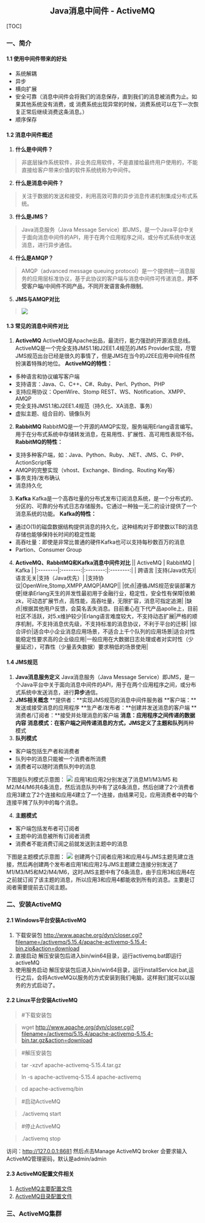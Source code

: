 ## <center>Java消息中间件 - ActiveMQ</center>

[TOC]


### 一、简介
#### 1.1 使用中间件带来的好处
* 系统解耦
* 异步
* 横向扩展
* 安全可靠（消息中间件会将我们的消息保存，直到我们的消息被消费为止。如果其他系统没有消费，或   消费系统出现异常的时候，消费系统可以在下一次恢复正常后继续消费这条消息。）
* 顺序保存

#### 1.2 消息中间件概述
1. **什么是中间件？**
> 非底层操作系统软件，非业务应用软件，不是直接给最终用户使用的，不能直接给客户带来价值的软件系统统称为中间件。
2. **什么是消息中间件？**
> 关注于数据的发送和接受，利用高效可靠的异步消息传递机制集成分布式系统。
3. **什么是JMS？**
> Java消息服务（Java Message Service）即JMS，是一个Java平台中关于面向消息中间件的API，用于在两个应用程序之间，或分布式系统中发送消息，进行异步通信。
4. **什么是AMQP？**
> AMQP（advanced message queuing protocol）是一个提供统一消息服务的应用层标准协议，基于此协议的客户端与消息中间件可传递消息，**并不受客户端/中间件不同产品，不同开发语言条件限制**。
5. **JMS与AMQP对比**
> ![](../../images/activemq/activemq-01.png)

#### 1.3 常见的消息中间件对比
1. **ActiveMQ**
ActiveMQ是Apache出品，最流行，能力强劲的开源消息总线。ActiveMQ是一个完全支持JMS1.1和J2EE1.4规范的JMS Provider实现，尽管JMS规范出台已经是很久的事情了，但是JMS在当今的J2EE应用中间件任然扮演着特殊的地位。
**ActiveMQ的特性：**
 * 多种语言和协议编写客户端
 * 支持语言：Java、C、C++、C#、Ruby、Perl、Python、PHP
 * 支持应用协议：OpenWire、Stomp REST、WS、Notification、XMPP、AMQP
 * 完全支持JMS1.1和J2EE1.4规范（持久化、XA消息、事务）
 * 虚拟主题、组合目的、镜像队列
2. **RabbitMQ**
RabbitMQ是一个开源的AMQP实现，服务端用Erlang语言编写。用于在分布式系统中存储转发消息，在易用性、扩展性、高可用性表现不俗。
**RabbitMQ的特性：**
 - 支持多种客户端，如：Java、Python、Ruby、.NET、JMS、C、PHP、ActionScript等
 - AMQP的完整实现（vhost、Exchange、Binding、Routing Key等）
 - 事务支持/发布确认
 - 消息持久化
3. **Kafka**
Kafka是一个高吞吐量的分布式发布订阅消息系统，是一个分布式的、分区的、可靠的分布式日志存储服务。它通过一种独一无二的设计提供了一个消息系统的功能。
**Kafka的特性：**
 + 通过O(1)的磁盘数据结构提供消息的持久化，这种结构对于即使数以TB的消息存储也能够保持长时间的稳定性能
 + 高吞吐量：即使是非常比普通的硬件Kafka也可以支持每秒数百万的消息
 + Partion、Consumer Group
4. **ActiveMQ、RabbitMQ和Kafka消息中间件对比**
|| ActiveMQ | RabbitMQ | Kafka |
|:--------|:--------:|:--------:|:--------:|
|  跨语言 |支持(Java优先)|语言无关|支持（Java优先）|
|支持协议|OpenWire,Stomp,XMPP,AMQP|AMQP||
|优点|遵循JMS规范安装部署方便|继承Erlang天生的并发性最初用于金融行业，稳定性，安全性有保障|依赖zk，可动态扩展节点，高性能，高吞吐量，无限扩容，消息可指定追溯|
|缺点|根据其他用户反馈，会莫名丢失消息。目前重心在下代产品apolle上，目前社区不活跃，对5.x维护较少|Erlang语言难度较大，不支持动态扩展|严格的顺序机制，不支持消息优先级，不支持标准的消息协议，不利于平台的迁移|
|综合评价|适合中小企业消息应用场景，不适合上千个队列的应用场景|适合对性能稳定性要求高的企业级应用|一般应用在大数据日志处理或者对实时性（少量延迟），可靠性（少量丢失数据）要求稍低的场景使用|

#### 1.4 JMS规范
1. **Java消息服务定义**
Java消息服务（Java Message Service）即JMS，是一个Java平台中关于面向消息中间件的API，用于在两个应用程序之间，或分布式系统中发送消息，进行**异步**通信。
2. **JMS相关概念**
**提供者：**实现JMS规范的消息中间件服务器
**客户端：**发送或接受消息的应用程序
**生产者/发布者：**创建并发送消息的客户端
**消费者/订阅者：**接受并处理消息的客户端
**消息：**应用程序之间传递的数据内容
**消息模式：**在客户端之间传递消息的方式，JMS定义了**主题**和**队列**两种模式
3. **队列模式**
 * 客户端包括生产者和消费者
 * 队列中的消息只能被一个消费者所消费
 * 消费者可以随时消费队列中的消息

 下图是队列模式示意图：
 ![](../../images/activemq/activemq-02.png)
 应用1和应用2分别发送了消息M1/M3/M5 和M2/M4/M6共6条消息，然后消息队列中有了这6条消息，然后创建了2个消费者应用3建立了2个连接和应用4建立了一个连接，由结果可见，应用消费者中的每个连接平摊了队列中的每个消息。

4. **主题模式**
 * 客户端包括发布者可订阅者
 * 主题中的消息被所有订阅者消费
 * 消费者不能消费订阅之前就发送到主题中的消息

 下图是主题模式示意图：
 ![](../../images/activemq/activemq-03.png)
 创建两个订阅者应用3和应用4与JMS主题先建立连接，然后再创建两个发布者应用1和应用2与JMS主题建立连接分别发送了M1/M3/M5和M2/M4/M6，这时JMS主题中有了6条消息，由于应用3和应用4在之前就订阅了该主题的消息，所以应用3和应用4都能收到所有的消息。主要是订阅者需要提前去订阅主题。

### 二、安装ActiveMQ
#### 2.1 Windows平台安装ActiveMQ
1. 下载安装包 http://www.apache.org/dyn/closer.cgi?filename=/activemq/5.15.4/apache-activemq-5.15.4-bin.zip&action=download
2. 直接启动
解压安装包后进入bin/win64目录，运行activemq.bat即运行activeMQ
3. 使用服务启动
解压安装包后进入bin/win64目录，运行installService.bat,运行之后，会将ActiveMQ以服务的方式安装到我们电脑，这样我们就可以以服务的方式启动了。

#### 2.2 Linux平台安装ActiveMQ
> #下载安装包

> wget http://www.apache.org/dyn/closer.cgi?filename=/activemq/5.15.4/apache-activemq-5.15.4-bin.tar.gz&action=download

> #解压安装包

> tar -xzvf apache-activemq-5.15.4.tar.gz

> ln -s apache-activemq-5.15.4 apache-activemq

> cd apache-activemq/bin

> #启动ActiveMQ

> ./activemq start

> #停止ActiveMQ

> ./activemq stop

访问：http://127.0.0.1:8681
然后点击Manage ActiveMQ broker 会要求输入ActiveMQ管理密码，默认是admin/admin
#### 2.3 ActiveMQ配置文件相关
1. [ActiveMQ主要配置文件](https://www.cnblogs.com/qq-361807535/p/6684196.html)
2. [ActiveMQ目录配置文件](http://donald-draper.iteye.com/blog/2347805)

### 三、ActiveMQ集群